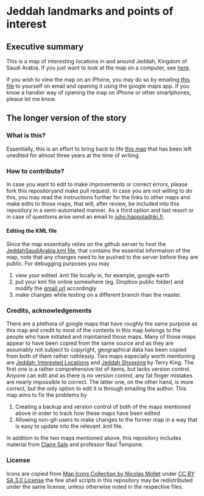 

# Jeddah landmarks and points of interest

## Executive summary

This is a map of interesting locations in and around Jeddah,
Kingdom of Saudi Arabia. If you just want to look at the map on a computer,
see [here](https://maps.google.com/?q=https://raw.githubusercontent.com/Virtakuono/.kml-repository/master/JeddahSaudiArabia.kml).

If you wish to view the map on an iPhone, you may do so by emailing
[this file](https://raw.githubusercontent.com/Virtakuono/.kml-repository/master/JeddahSaudiArabia.kml)
to yourself on email and opening it using the google maps app.
If you know a handier way of opening the map on iPhone or other smartphones,
please let me know.

## The longer version of the story

### What is this?

Essentially, this is an effort to bring back to life
[this map](https://maps.google.com/maps/ms?ie=UTF8&t=h&hl=en&vps=1&jsv=178b&safe=on&oe=UTF8&msa=0&msid=109723124894778733708.0004726ebc11f578c532c&dg=feature)
that has been left unedited for almost three years at the time of writing.

### How to contribute?

In case you want to edit to make improvements or correct errors,
please fork this repositoryand make pull request. In case you are
not willing to do this, you may read the instructions further for the
links to other maps and make edits to those maps, that will, after review,
be included into this repository in a semi-automated manner. As a third
option and last resort or in case of questions arise send an email
to juho.happola@iki.fi.

#### Editing the KML file

Since the map essentially
relies on the github server to host the [JeddahSaudiArabia.kml file](https://raw.githubusercontent.com/Virtakuono/.kml-repository/master/JeddahSaudiArabia.kml),
that contains the essential information of the map, note that
any changes need to be pushed to the server before they are
public. For debugging purposes you may
  1. view your edited .kml file locally in, for example, google earth
  2. put your kml file online somewhere (eg. Dropbox public folder) and modify the [gmail url](https://maps.google.com/?q=https://put.the.address.to.your.kml.file/here.kml) accordingly
  3. make changes while testing on a different branch than the master.

### Credits, acknowledgements

There are a plethora of google maps that have roughly the
same purpose as this map and credit to most of the contents in
this map belongs to the people who have initiated and maintained
those maps.
Many of those maps appear to have
been copied from the same source and as they are
assumably not subject to copyright, 
geographical data has been copied from both of them rather
ruthlessly. 
Two maps especially worth mentioning are
[Jeddah: Interested Locations](https://maps.google.com/maps/ms?msid=203555040976874160945.0004cf9d6a73b19256e5f&msa=0&ll=20.694462,41.31958&spn=4.983057,8.448486&dg=feature)
and
[Jeddah Shopping](https://maps.google.com/maps/ms?ie=UTF8&msa=0&msid=114277812997999651227.0004863c2f62b04789ee3&ll=21.487734,39.203382&spn=0.009803,0.021007&t=h&z=16&iwloc=000486d78d6a0da7a66b9&dg=feature) by Terry King.
The first one is a rather comprehensive list of items, but lacks
version control. Anyone can edit and as there is no version control,
any fat finger mistakes are nearly impossible to correct.
The latter one, on the other hand, is more correct, but the only
option to edit it is through emailing the author.
This map aims to fix the problems by
  1. Creating a backup and version control of both of the maps mentioned above in order to track how these maps have been edited
  2. Allowing non-git-users to make changes to the former map in a way that is easy to update into the relevant .kml file.

In addition to the two maps mentioned above, this repository
includes material from
[Claire Sale](https://maps.google.com/maps/ms?msid=216110785410091998621.0004a4de8ab547c2ca385&msa=0&ll=22.287002,39.112723&spn=0.001437,0.001851&dg=feature)
and professor Raul Tempone.

### License

Icons are copied from
[Map Icons Collection by Nicolas Mollet](http://mapicons.nicolasmollet.com)
under [CC BY SA 3.0 License](http://creativecommons.org/licenses/by-sa/3.0/)
the few shell scripts in this repository may be redistributed under the same
license, unless otherwise noted in the respective files.


